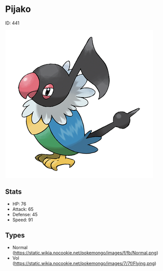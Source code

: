# Pijako


ID: 441

![](https://raw.githubusercontent.com/PokeAPI/sprites/master/sprites/pokemon/other/official-artwork/441.png "Pijako")

## Stats


 - HP: 76
 - Attack: 65
 - Defense: 45
 - Speed: 91

## Types


 - Normal (https://static.wikia.nocookie.net/pokemongo/images/f/fb/Normal.png)
 - Vol (https://static.wikia.nocookie.net/pokemongo/images/7/7f/Flying.png)

